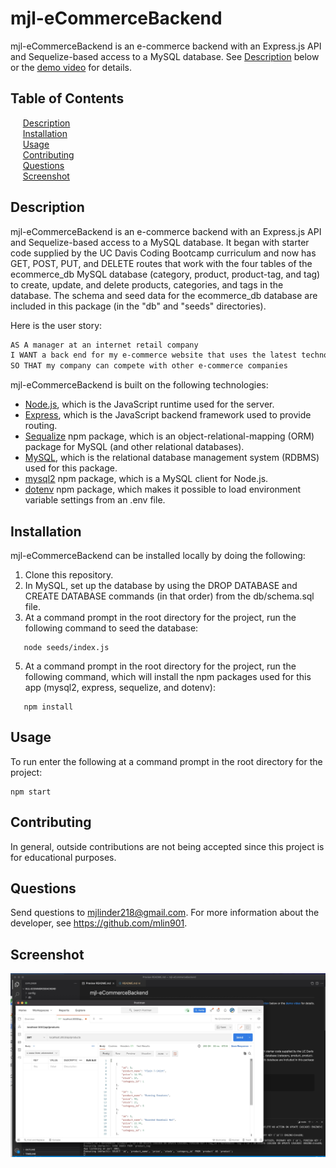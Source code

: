 # mjl-eCommerceBackend

mjl-eCommerceBackend is an e-commerce backend with an Express.js API and Sequelize-based access to a MySQL database. See [Description](#description) below or the [demo video](https://drive.google.com/file/d/10a8JjCiWNI6dgE7ucLW4W2AD9mnu2dlU/view?usp=sharing) for details.

## Table of Contents

&nbsp;&nbsp;&nbsp;&nbsp;&nbsp;[Description](#description)<br/>
&nbsp;&nbsp;&nbsp;&nbsp;&nbsp;[Installation](#installation)<br/>
&nbsp;&nbsp;&nbsp;&nbsp;&nbsp;[Usage](#usage)<br/>
&nbsp;&nbsp;&nbsp;&nbsp;&nbsp;[Contributing](#contributing)<br/>
&nbsp;&nbsp;&nbsp;&nbsp;&nbsp;[Questions](#questions)<br/>
&nbsp;&nbsp;&nbsp;&nbsp;&nbsp;[Screenshot](#screenshot)<br/>

## Description

mjl-eCommerceBackend is an e-commerce backend with an Express.js API and Sequelize-based access to a MySQL database. It began with starter code supplied by the UC Davis Coding Bootcamp curriculum and now has GET, POST, PUT, and DELETE routes that work with the four tables of the ecommerce_db MySQL database (category, product, product-tag, and tag) to create, update, and delete products, categories, and tags in the database. The schema and seed data for the ecommerce_db database are included in this package (in the "db" and "seeds" directories).

Here is the user story: 
```md
AS A manager at an internet retail company
I WANT a back end for my e-commerce website that uses the latest technologies
SO THAT my company can compete with other e-commerce companies
```

mjl-eCommerceBackend is built on the following technologies:

- [Node.js](https://nodejs.org/), which is the JavaScript runtime used for the server.
- [Express](https://expressjs.com/), which is the JavaScript backend framework used to provide routing.
- [Sequalize](https://www.npmjs.com/package/sequelize) npm package, which is an object-relational-mapping (ORM) package for MySQL (and other relational databases).
- [MySQL](https://www.mysql.com/), which is the relational database management system (RDBMS) used for this package.
- [mysql2](https://www.npmjs.com/package/mysql2) npm package, which is a MySQL client for Node.js. 
- [dotenv](https://www.npmjs.com/package/dotenv) npm package, which makes it possible to load environment variable settings from an .env file.

## Installation 

mjl-eCommerceBackend can be installed locally by doing the following:

1. Clone this repository.
2. In MySQL, set up the database by using the DROP DATABASE and CREATE DATABASE commands (in that order) from the db/schema.sql file.
3. At a command prompt in the root directory for the project, run the following command to seed the database:
```
   node seeds/index.js
```
5. At a command prompt in the root directory for the project, run the following command, which will install the npm packages used for this app (mysql2, express, sequelize, and dotenv):
```
   npm install
```

## Usage 

To run enter the following at a command prompt in the root directory for the project: 
```
npm start   
```

## Contributing

In general, outside contributions are not being accepted since this project is for educational purposes. 

## Questions
Send questions to mjlinder218@gmail.com. 
For more information about the developer, see https://github.com/mlin901.

## Screenshot 
![Note Taker application screen capture](/screenCapture/mjl-eCommerceBackend.jpg)

